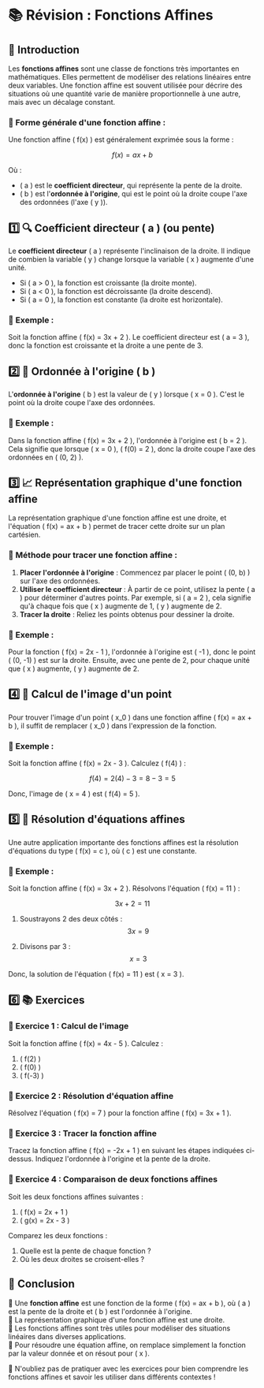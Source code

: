 # 📚 Révision : Fonctions Affines

## 🧐 Introduction

Les **fonctions affines** sont une classe de fonctions très importantes en mathématiques. Elles permettent de modéliser des relations linéaires entre deux variables. Une fonction affine est souvent utilisée pour décrire des situations où une quantité varie de manière proportionnelle à une autre, mais avec un décalage constant.

### 📌 Forme générale d'une fonction affine :

Une fonction affine \( f(x) \) est généralement exprimée sous la forme :

$$ f(x) = ax + b $$

Où :
- \( a \) est le **coefficient directeur**, qui représente la pente de la droite.
- \( b \) est l'**ordonnée à l'origine**, qui est le point où la droite coupe l'axe des ordonnées (l'axe \( y \)).



## 1️⃣ 🔍 Coefficient directeur \( a \) (ou pente)

Le **coefficient directeur** \( a \) représente l'inclinaison de la droite. Il indique de combien la variable \( y \) change lorsque la variable \( x \) augmente d'une unité.

- Si \( a > 0 \), la fonction est croissante (la droite monte).
- Si \( a < 0 \), la fonction est décroissante (la droite descend).
- Si \( a = 0 \), la fonction est constante (la droite est horizontale).

### 📌 Exemple :

Soit la fonction affine \( f(x) = 3x + 2 \). Le coefficient directeur est \( a = 3 \), donc la fonction est croissante et la droite a une pente de 3.



## 2️⃣ 📍 Ordonnée à l'origine \( b \)

L'**ordonnée à l'origine** \( b \) est la valeur de \( y \) lorsque \( x = 0 \). C'est le point où la droite coupe l'axe des ordonnées.

### 📌 Exemple :

Dans la fonction affine \( f(x) = 3x + 2 \), l'ordonnée à l'origine est \( b = 2 \). Cela signifie que lorsque \( x = 0 \), \( f(0) = 2 \), donc la droite coupe l'axe des ordonnées en \( (0, 2) \).



## 3️⃣ 📈 Représentation graphique d'une fonction affine

La représentation graphique d'une fonction affine est une droite, et l'équation \( f(x) = ax + b \) permet de tracer cette droite sur un plan cartésien.

### 📌 Méthode pour tracer une fonction affine :

1. **Placer l'ordonnée à l'origine** : Commencez par placer le point \( (0, b) \) sur l'axe des ordonnées.
2. **Utiliser le coefficient directeur** : À partir de ce point, utilisez la pente \( a \) pour déterminer d'autres points. Par exemple, si \( a = 2 \), cela signifie qu'à chaque fois que \( x \) augmente de 1, \( y \) augmente de 2.
3. **Tracer la droite** : Reliez les points obtenus pour dessiner la droite.

### 📌 Exemple :

Pour la fonction \( f(x) = 2x - 1 \), l'ordonnée à l'origine est \( -1 \), donc le point \( (0, -1) \) est sur la droite. Ensuite, avec une pente de 2, pour chaque unité que \( x \) augmente, \( y \) augmente de 2.



## 4️⃣ 🧮 Calcul de l'image d'un point

Pour trouver l'image d'un point \( x_0 \) dans une fonction affine \( f(x) = ax + b \), il suffit de remplacer \( x_0 \) dans l'expression de la fonction.

### 📌 Exemple :

Soit la fonction affine \( f(x) = 2x - 3 \). Calculez \( f(4) \) :

$$ f(4) = 2(4) - 3 = 8 - 3 = 5 $$

Donc, l'image de \( x = 4 \) est \( f(4) = 5 \).



## 5️⃣ 🔄 Résolution d'équations affines

Une autre application importante des fonctions affines est la résolution d'équations du type \( f(x) = c \), où \( c \) est une constante.

### 📌 Exemple :

Soit la fonction affine \( f(x) = 3x + 2 \). Résolvons l'équation \( f(x) = 11 \) :

$$ 3x + 2 = 11 $$

1. Soustrayons 2 des deux côtés :
   $$ 3x = 9 $$

2. Divisons par 3 :
   $$ x = 3 $$

Donc, la solution de l'équation \( f(x) = 11 \) est \( x = 3 \).



## 6️⃣ 📚 Exercices

### 📌 Exercice 1 : Calcul de l'image
Soit la fonction affine \( f(x) = 4x - 5 \). Calculez :
1. \( f(2) \)
2. \( f(0) \)
3. \( f(-3) \)

### 📌 Exercice 2 : Résolution d'équation affine
Résolvez l'équation \( f(x) = 7 \) pour la fonction affine \( f(x) = 3x + 1 \).

### 📌 Exercice 3 : Tracer la fonction affine
Tracez la fonction affine \( f(x) = -2x + 1 \) en suivant les étapes indiquées ci-dessus. Indiquez l'ordonnée à l'origine et la pente de la droite.

### 📌 Exercice 4 : Comparaison de deux fonctions affines
Soit les deux fonctions affines suivantes :
1. \( f(x) = 2x + 1 \)
2. \( g(x) = 2x - 3 \)

Comparez les deux fonctions :
1. Quelle est la pente de chaque fonction ?
2. Où les deux droites se croisent-elles ?



## 🎯 Conclusion

📌 Une **fonction affine** est une fonction de la forme \( f(x) = ax + b \), où \( a \) est la pente de la droite et \( b \) est l'ordonnée à l'origine.  
📌 La représentation graphique d'une fonction affine est une droite.  
📌 Les fonctions affines sont très utiles pour modéliser des situations linéaires dans diverses applications.  
📌 Pour résoudre une équation affine, on remplace simplement la fonction par la valeur donnée et on résout pour \( x \).

🎯 N'oubliez pas de pratiquer avec les exercices pour bien comprendre les fonctions affines et savoir les utiliser dans différents contextes !
